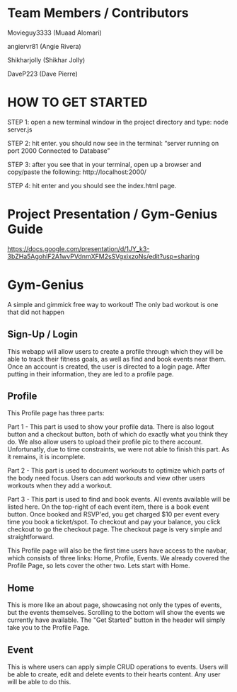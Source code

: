 # Team Members / Contributors
Movieguy3333 (Muaad Alomari)

angiervr81 (Angie Rivera)

Shikharjolly (Shikhar Jolly)

DaveP223 (Dave Pierre)

# HOW TO GET STARTED

STEP 1: open a new terminal window in the project directory and type: 
node server.js

STEP 2: hit enter. you should now see in the terminal:
“server running on port 2000
Connected to Database”


STEP 3: after you see that in your terminal, open up a browser and copy/paste the following: http://localhost:2000/

STEP 4: hit enter and you should see the index.html page. 

# Project Presentation / Gym-Genius Guide 
https://docs.google.com/presentation/d/1JY_k3-3bZHa5AgohlF2A1wvPVdnmXFM2sSVgxixzoNs/edit?usp=sharing

# Gym-Genius
A simple and gimmick free way to workout!
The only bad workout is one that did not happen


## Sign-Up / Login
This webapp will allow users to create a profile through which they will be able to track their fitness goals, as well as find and book events near them. Once an account is created, the user is directed to a login page. After putting in their information, they are led to a profile page.

## Profile
This Profile page has three parts:

Part 1 - This part is used to show your profile data. There is also logout button and a checkout button, both of which do exactly what you think they do. We also allow users to upload their profile pic to there account. Unfortunatly, due to time constraints, we were not able to finish this part. As it remains, it is incomplete.

Part 2 - This part is used to document workouts to optimize which parts of the body need focus. Users can add workouts and view other users workouts when they add a workout. 

Part 3 - This part is used to find and book events. All events available will be listed here. On the top-right of each event item, there is a book event button. Once booked and RSVP'ed, you get charged $10 per event every time you book a ticket/spot. To checkout and pay your balance, you click checkout to go the checkout page. The checkout page is very simple and straightforward.

This Profile page will also be the first time users have access to the navbar, which consists of three links: Home, Profile, Events. We already covered the Profile Page, so lets cover the other two. Lets start with Home.

## Home
This is more like an about page, showcasing not only the types of events, but the events themselves. Scrolling to the bottom will show the events we currently have available. The "Get Started" button in the header will simply take you to the Profile Page.

## Event
This is where users can apply simple CRUD operations to events. Users will be able to create, edit and delete events to their hearts content. Any user will be able to do this.
  



 


